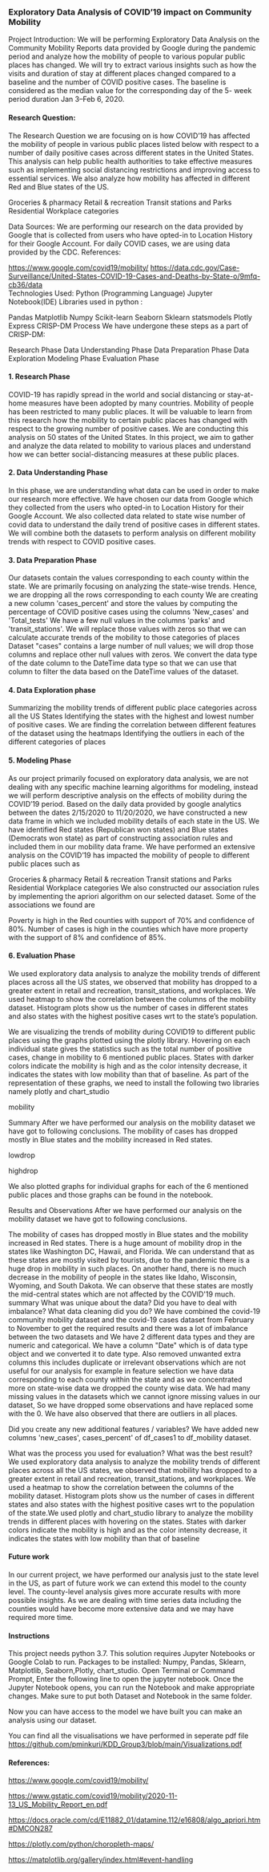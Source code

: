 
### Exploratory Data Analysis of COVID’19 impact on Community Mobility
    
Project Introduction:
  We will be performing Exploratory Data Analysis on the Community Mobility Reports data provided by Google during the pandemic period and analyze how the mobility of people to various popular public places has changed. We will try to extract various insights such as how the visits and duration of stay at different places changed compared to a baseline and the number of COVID positive cases. The baseline is considered as the median value for the corresponding day of the 5- week period duration Jan 3–Feb 6, 2020.

 

#### Research Question:
  The Research Question we are focusing on is how COVID’19 has affected the mobility of people in various public places listed below with respect to a number of daily positive cases across different states in the United States. This analysis can help public health authorities to take effective measures such as implementing social distancing restrictions and improving access to essential services. We also analyze how mobility has affected in different Red and Blue states of the US.

Groceries & pharmacy
Retail & recreation
Transit stations and
Parks
Residential
Workplace categories
 

Data Sources:
  We are performing our research on the data provided by Google that is collected from users who have opted-in to Location History for their Google Account. For daily COVID cases, we are using data provided by the CDC.   References:

https://www.google.com/covid19/mobility/
https://data.cdc.gov/Case-Surveillance/United-States-COVID-19-Cases-and-Deaths-by-State-o/9mfq-cb36/data  
Technologies Used:
Python (Programming Language)
Jupyter Notebook(IDE)
Libraries used in python :

Pandas
Matplotlib
Numpy
Scikit-learn
Seaborn
Sklearn
statsmodels
Plotly Express
CRISP-DM Process
We have undergone these steps as a part of CRISP-DM:

Research Phase Data Understanding Phase Data Preparation Phase Data Exploration Modeling Phase Evaluation Phase

#### 1. Research Phase
COVID-19 has rapidly spread in the world and social distancing or stay-at-home measures have been adopted by many countries. Mobility of people has been restricted to many public places. It will be valuable to learn from this research how the mobility to certain public places has changed with respect to the growing number of positive cases. We are conducting this analysis on 50 states of the United States. In this project, we aim to gather and analyze the data related to mobility to various places and understand how we can better social-distancing measures at these public places.

#### 2. Data Understanding Phase
In this phase, we are understanding what data can be used in order to make our research more effective. We have chosen our data from Google which they collected from the users who opted-in to Location History for their Google Account. We also collected data related to state wise number of covid data to understand the daily trend of positive cases in different states. We will combine both the datasets to perform analysis on different mobility trends with respect to COVID positive cases.

#### 3. Data Preparation Phase
Our datasets contain the values corresponding to each county within the state. We are primarily focusing on analyzing the state-wise trends. Hence, we are dropping all the rows corresponding to each county
We are creating a new column 'cases_percent' and store the values by computing the percentage of COVID positive cases using the columns 'New_cases' and 'Total_tests'
We have a few null values in the columns 'parks' and 'transit_stations'. We will replace those values with zeros so that we can calculate accurate trends of the mobility to those categories of places
Dataset "cases" contains a large number of null values; we will drop those columns and replace other null values with zeros.
We convert the data type of the date column to the DateTime data type so that we can use that column to filter the data based on the DateTime values of the dataset.
#### 4. Data Exploration phase
Summarizing the mobility trends of different public place categories across all the US States
Identifying the states with the highest and lowest number of positive cases.
We are finding the correlation between different features of the dataset using the heatmaps
Identifying the outliers in each of the different categories of places
#### 5. Modeling Phase
As our project primarily focused on exploratory data analysis, we are not dealing with any specific machine learning algorithms for modeling, instead we will perform descriptive analysis on the effects of mobility during the COVID’19 period. Based on the daily data provided by google analytics between the dates 2/15/2020 to 11/20/2020, we have constructed a new data frame in which we included mobility details of each state in the US. We have identified Red states (Republican won states) and Blue states (Democrats won state) as part of constructing association rules and included them in our mobility data frame. We have performed an extensive analysis on the COVID’19 has impacted the mobility of people to different public places such as

Groceries & pharmacy
Retail & recreation
Transit stations and
Parks
Residential
Workplace categories
We also constructed our association rules by implementing the apriori algorithm on our selected dataset. Some of the associations we found are

Poverty is high in the Red counties with support of 70% and confidence of 80%.
Number of cases is high in the counties which have more property with the support of 8% and confidence of 85%.
#### 6. Evaluation Phase
We used exploratory data analysis to analyze the mobility trends of different places across all the US states, we observed that mobility has dropped to a greater extent in retail and recreation, transit_stations, and workplaces. We used heatmap to show the correlation between the columns of the mobility dataset. Histogram plots show us the number of cases in different states and also states with the highest positive cases wrt to the state’s population.

We are visualizing the trends of mobility during COVID19 to different public places using the graphs plotted using the plotly library. Hovering on each individual state gives the statistics such as the total number of positive cases, change in mobility to 6 mentioned public places. States with darker colors indicate the mobility is high and as the color intensity decrease, it indicates the states with low mobility than that of baseline. As part of the representation of these graphs, we need to install the following two libraries namely plotly and chart_studio

mobility

Summary
After we have performed our analysis on the mobility dataset we have got to following conclusions. The mobility of cases has dropped mostly in Blue states and the mobility increased in Red states.

lowdrop

highdrop

We also plotted graphs for individual graphs for each of the 6 mentioned public places and those graphs can be found in the notebook.

Results and Observations
After we have performed our analysis on the mobility dataset we have got to following conclusions.

The mobility of cases has dropped mostly in Blue states and the mobility increased in Red states.
There is a huge amount of mobility drop in the states like Washington DC, Hawaii, and Florida.
We can understand that as these states are mostly visited by tourists, due to the pandemic there is a huge drop in mobility in such places.
On another hand, there is no much decrease in the mobility of people in the states like Idaho, Wisconsin, Wyoming, and South Dakota.
We can observe that these states are mostly the mid-central states which are not affected by the COVID'19 much.
summary
What was unique about the data?  Did you have to deal with imbalance? What data cleaning did you do?
We have combined the covid-19 community mobility dataset and the covid-19 cases dataset from February to November to get the required results and there was a lot of imbalance between the two datasets and  We have 2 different data types and they are numeric and categorical. We have a column "Date" which is of data type object and we converted it to date type. Also removed unwanted extra columns this includes duplicate or irrelevant observations which are not useful for our analysis for example in feature selection we have data corresponding to each county within the state and as we concentrated more on state-wise data we dropped the county wise data. We had many missing values in the datasets which we cannot ignore missing values in our dataset, So we have dropped some observations and have replaced some with the 0. We have also observed that there are outliers in all places.

Did you create any new additional features / variables?
We have added new columns 'new_cases', cases_percent' of df_cases1 to df_mobility dataset.

What was the process you used for evaluation?  What was the best result?
We used exploratory data analysis to analyze the mobility trends of different places across all the US states, we observed that mobility has dropped to a greater extent in retail and recreation, transit_stations, and workplaces. We used a heatmap to show the correlation between the columns of the mobility dataset. Histogram plots show us the number of cases in different states and also states with the highest positive cases wrt to the population of the state.We used plotly and chart_studio library to analyze the mobility trends in different places with hovering on the states. States with darker colors indicate the mobility is high and as the color intensity decrease, it indicates the states with low mobility than that of baseline

#### Future work
In our current project, we have performed our analysis just to the state level in the US, as part of future work we can extend this model to the county level. The county-level analysis gives more accurate results with more possible insights. As we are dealing with time series data including the counties would have become more extensive data and we may have required more time.

#### Instructions
This project needs python 3.7.
This solution requires Jupyter Notebooks or Google Colab to run.
Packages to be installed: Numpy, Pandas, Sklearn, Matplotlib, Seaborn,Plotly, chart_studio.
Open Terminal or Command Prompt, Enter the following line to open the jupyter notebook. Once the Jupyter Notebook opens, you can run the Notebook and make appropriate changes. Make sure to put both Dataset and Notebook in the same folder.

Now you can have access to the model we have built you can make an analysis using our dataset.

You can find all the visualisations we have performed in seperate pdf file https://github.com/pminkuri/KDD_Group3/blob/main/Visualizations.pdf

 

#### References:  
 

https://www.google.com/covid19/mobility/

https://www.gstatic.com/covid19/mobility/2020-11-13_US_Mobility_Report_en.pdf

https://docs.oracle.com/cd/E11882_01/datamine.112/e16808/algo_apriori.htm#DMCON287

https://plotly.com/python/choropleth-maps/

https://matplotlib.org/gallery/index.html#event-handling      
